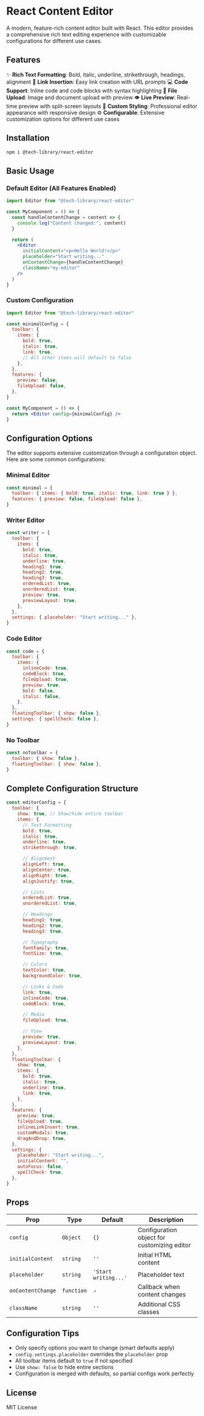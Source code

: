 # React Content Editor

A modern, feature-rich content editor built with React. This editor provides a comprehensive rich text editing experience with customizable configurations for different use cases.

## Features

✨ **Rich Text Formatting**: Bold, italic, underline, strikethrough, headings, alignment
🔗 **Link Insertion**: Easy link creation with URL prompts
💻 **Code Support**: Inline code and code blocks with syntax highlighting
📁 **File Upload**: Image and document upload with preview
👁️ **Live Preview**: Real-time preview with split-screen layouts
🎨 **Custom Styling**: Professional editor appearance with responsive design
⚙️ **Configurable**: Extensive customization options for different use cases

## Installation

```bash
npm i @tech-library/react-editor
```

## Basic Usage

### Default Editor (All Features Enabled)

```jsx
import Editor from "@tech-library/react-editor"

const MyComponent = () => {
  const handleContentChange = content => {
    console.log("Content changed:", content)
  }

  return (
    <Editor
      initialContent="<p>Hello World!</p>"
      placeholder="Start writing..."
      onContentChange={handleContentChange}
      className="my-editor"
    />
  )
}
```

### Custom Configuration

```jsx
import Editor from "@tech-library/react-editor"

const minimalConfig = {
  toolbar: {
    items: {
      bold: true,
      italic: true,
      link: true,
      // All other items will default to false
    },
  },
  features: {
    preview: false,
    fileUpload: false,
  },
}

const MyComponent = () => {
  return <Editor config={minimalConfig} />
}
```

## Configuration Options

The editor supports extensive customization through a configuration object. Here are some common configurations:

### Minimal Editor
```jsx
const minimal = {
  toolbar: { items: { bold: true, italic: true, link: true } },
  features: { preview: false, fileUpload: false },
}
```

### Writer Editor
```jsx
const writer = {
  toolbar: {
    items: {
      bold: true,
      italic: true,
      underline: true,
      heading1: true,
      heading2: true,
      heading3: true,
      orderedList: true,
      unorderedList: true,
      preview: true,
      previewLayout: true,
    },
  },
  settings: { placeholder: "Start writing..." },
}
```

### Code Editor
```jsx
const code = {
  toolbar: {
    items: {
      inlineCode: true,
      codeBlock: true,
      fileUpload: true,
      preview: true,
      bold: false,
      italic: false,
    },
  },
  floatingToolbar: { show: false },
  settings: { spellCheck: false },
}
```

### No Toolbar
```jsx
const noToolbar = {
  toolbar: { show: false },
  floatingToolbar: { show: false },
}
```

## Complete Configuration Structure

```jsx
const editorConfig = {
  toolbar: {
    show: true, // Show/hide entire toolbar
    items: {
      // Text Formatting
      bold: true,
      italic: true,
      underline: true,
      strikethrough: true,

      // Alignment
      alignLeft: true,
      alignCenter: true,
      alignRight: true,
      alignJustify: true,

      // Lists
      orderedList: true,
      unorderedList: true,

      // Headings
      heading1: true,
      heading2: true,
      heading3: true,

      // Typography
      fontFamily: true,
      fontSize: true,

      // Colors
      textColor: true,
      backgroundColor: true,

      // Links & Code
      link: true,
      inlineCode: true,
      codeBlock: true,

      // Media
      fileUpload: true,

      // View
      preview: true,
      previewLayout: true,
    },
  },
  floatingToolbar: {
    show: true,
    items: {
      bold: true,
      italic: true,
      underline: true,
      link: true,
    },
  },
  features: {
    preview: true,
    fileUpload: true,
    inlineLinkInsert: true,
    customModals: true,
    dragAndDrop: true,
  },
  settings: {
    placeholder: "Start writing...",
    initialContent: "",
    autoFocus: false,
    spellCheck: true,
  },
}
```

## Props

| Prop              | Type       | Default              | Description                                 |
| ----------------- | ---------- | -------------------- | ------------------------------------------- |
| `config`          | `Object`   | `{}`                 | Configuration object for customizing editor |
| `initialContent`  | `string`   | `''`                 | Initial HTML content                        |
| `placeholder`     | `string`   | `'Start writing...'` | Placeholder text                            |
| `onContentChange` | `function` | -                    | Callback when content changes               |
| `className`       | `string`   | `''`                 | Additional CSS classes                      |

## Configuration Tips

- Only specify options you want to change (smart defaults apply)
- `config.settings.placeholder` overrides the `placeholder` prop
- All toolbar items default to `true` if not specified
- Use `show: false` to hide entire sections
- Configuration is merged with defaults, so partial configs work perfectly

## License

MIT License